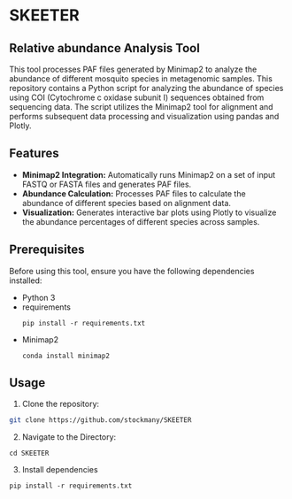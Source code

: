 # SKEETER

## Relative abundance Analysis Tool

This tool processes PAF files generated by Minimap2 to analyze the abundance of different mosquito species in metagenomic samples.
This repository contains a Python script for analyzing the abundance of species using COI (Cytochrome c oxidase subunit I) sequences obtained from sequencing data. 
The script utilizes the Minimap2 tool for alignment and performs subsequent data processing and visualization using pandas and Plotly.

## Features

- **Minimap2 Integration:** Automatically runs Minimap2 on a set of input FASTQ or FASTA files and generates PAF files.
- **Abundance Calculation:** Processes PAF files to calculate the abundance of different species based on alignment data.
- **Visualization:** Generates interactive bar plots using Plotly to visualize the abundance percentages of different species across samples.

## Prerequisites

Before using this tool, ensure you have the following dependencies installed:

- Python 3
- requirements
  ```
  pip install -r requirements.txt
  ```
- Minimap2
  ```
  conda install minimap2
  ```

## Usage

1. Clone the repository:

```bash
git clone https://github.com/stockmany/SKEETER
```

2. Navigate to the Directory:
```
cd SKEETER
```
3. Install dependencies
```
pip install -r requirements.txt
```
